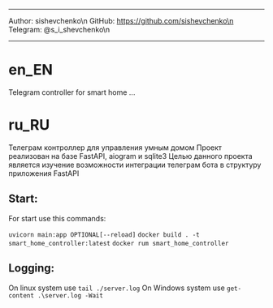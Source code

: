 ***
Author: sishevchenko\n
GitHub: https://github.com/sishevchenko\n
Telegram: @s_i_shevchenko\n
***

# en_EN
Telegram controller for smart home
...

# ru_RU
Телеграм контроллер для управления умным домом
Проект реализован на базе FastAPI, aiogram и sqlite3
Целью данного проекта является изучение возможности интеграции телеграм бота в структуру приложения FastAPI


## Start:
For start use this commands:

`uvicorn main:app OPTIONAL[--reload]`
`docker build . -t smart_home_controller:latest`
`docker rum smart_home_controller`


## Logging: 
On linux system use `tail ./server.log`
On Windows system use `get-content .\server.log -Wait`
